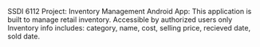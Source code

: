 SSDI 6112 Project:
Inventory Management Android App: This application is built to manage retail inventory.
Accessible by authorized users only
Inventory info includes: category, name, cost, selling price, recieved date, sold date.
